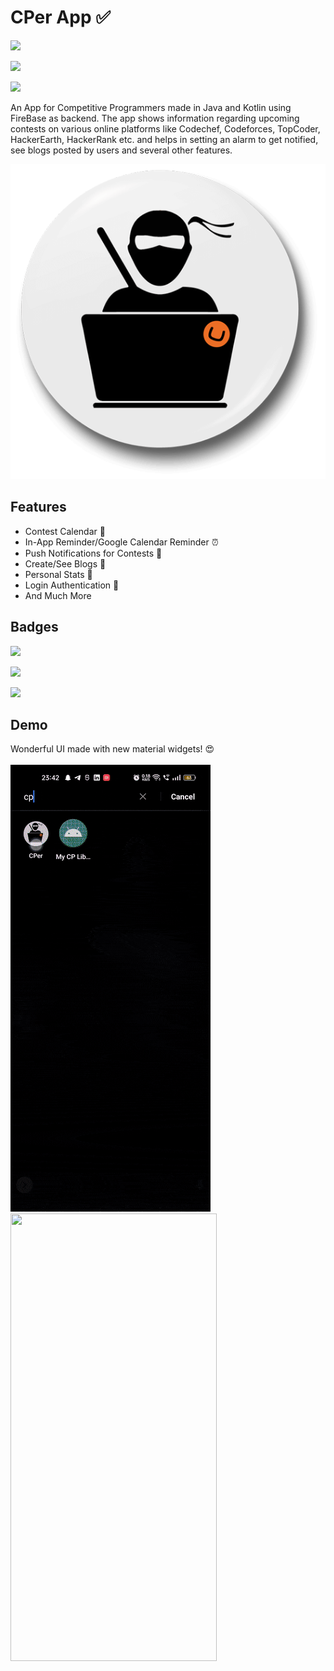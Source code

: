 
# CPer App :white_check_mark:
[![](https://img.shields.io/badge/Java-68-red)](https://img.shields.io/badge/Java-68-red) 

[![](https://img.shields.io/badge/Kotlin-32-blueviolet)](https://img.shields.io/badge/Kotlin-32-blueviolet) 

[![](https://img.shields.io/badge/Firebase-Backend-yellow)](https://img.shields.io/badge/Firebase-Backend-yellow)


An App for Competitive Programmers made in Java and Kotlin using FireBase as backend. The app shows information regarding upcoming contests on various online platforms like Codechef, Codeforces, TopCoder, HackerEarth, HackerRank etc. and helps in setting an alarm to get notified, see blogs posted by users and several other features.


![Logo](https://raw.githubusercontent.com/blayush/CPer-App/master/app/src/main/res/drawable/launcher_icon_coder.jpg)



## Features

- Contest Calendar :calendar:
- In-App Reminder/Google Calendar Reminder :alarm_clock:
- Push Notifications for Contests :bell:
- Create/See Blogs :speech_balloon:
- Personal Stats :bust_in_silhouette:
- Login Authentication :key:
- And Much More


## Badges
[![](https://img.shields.io/badge/Java-68-red)](https://img.shields.io/badge/Java-68-red)

[![](https://img.shields.io/badge/Kotlin-32-blueviolet)](https://img.shields.io/badge/Kotlin-32-blueviolet)

[![](https://img.shields.io/badge/Firebase-Backend-yellow)](https://img.shields.io/badge/Firebase-Backend-yellow)



## Demo

Wonderful UI made with new material widgets! :heart_eyes: </br> </br>
![Splash](https://github.com/blayush/CPer-App/blob/master/readme%20rescs/splash_optimized.gif)    <img src="https://github.com/blayush/CPer-App/blob/master/readme%20rescs/2nd.gif" width="330" height="716" />

<!-- ![UserDetail]() -->

